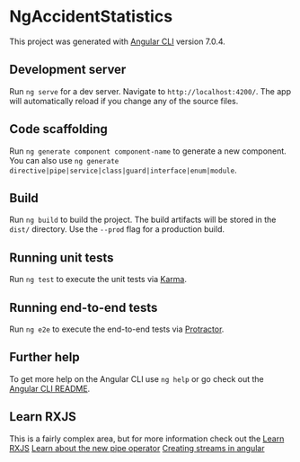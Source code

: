 # NgAccidentStatistics

This project was generated with [Angular CLI](https://github.com/angular/angular-cli) version 7.0.4.

## Development server

Run `ng serve` for a dev server. Navigate to `http://localhost:4200/`. The app will automatically reload if you change any of the source files.

## Code scaffolding

Run `ng generate component component-name` to generate a new component. You can also use `ng generate directive|pipe|service|class|guard|interface|enum|module`.

## Build

Run `ng build` to build the project. The build artifacts will be stored in the `dist/` directory. Use the `--prod` flag for a production build.

## Running unit tests

Run `ng test` to execute the unit tests via [Karma](https://karma-runner.github.io).

## Running end-to-end tests

Run `ng e2e` to execute the end-to-end tests via [Protractor](http://www.protractortest.org/).

## Further help

To get more help on the Angular CLI use `ng help` or go check out the [Angular CLI README](https://github.com/angular/angular-cli/blob/master/README.md).

## Learn RXJS

This is a fairly complex area, but for more information check out the [Learn RXJS](https://www.learnrxjs.io/)
[Learn about the new pipe operator](https://github.com/ReactiveX/rxjs/blob/master/doc/pipeable-operators.md)
[Creating streams in angular](https://blog.angularindepth.com/the-extensive-guide-to-creating-streams-in-rxjs-aaa02baaff9a)

